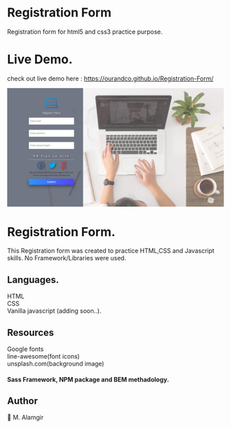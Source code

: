 # Registration Form
Registration form for html5 and css3 practice purpose.

# Live Demo.
check out live demo here : https://ourandco.github.io/Registration-Form/

![](img/shot.PNG)

# Registration Form.
This Registration form was created to practice HTML,CSS and Javascript skills.
No Framework/Libraries were used.

## Languages.
HTML<br/>
CSS<br/>
Vanilla javascript (adding soon..).

## Resources
Google fonts <br />
line-awesome(font icons) <br />
unsplash.com(background image)<br />

#### Sass Framework, NPM package and BEM methadology.

## Author
:bust_in_silhouette: M. Alamgir

